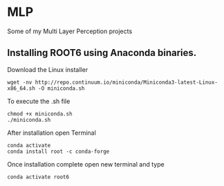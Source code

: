 # MLP
Some of my Multi Layer Perception projects 
## Installing ROOT6 using Anaconda binaries.  
Download the Linux installer </br>
```
wget -nv http://repo.continuum.io/miniconda/Miniconda3-latest-Linux-x86_64.sh -O miniconda.sh 
````
To execute the .sh file </br>
```
chmod +x miniconda.sh 
./miniconda.sh 
```
After installation open Terminal</br>
```
conda activate
conda install root -c conda-forge
```
Once installation complete open new terminal and type</br>
```
conda activate root6
```
